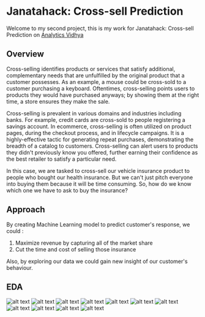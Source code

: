 # Janatahack: Cross-sell Prediction

Welcome to my second project, this is my work for Janatahack: Cross-sell Prediction on [Analytics Vidhya](https://datahack.analyticsvidhya.com/contest/janatahack-cross-sell-prediction/)

## Overview

Cross-selling identifies products or services that satisfy additional, complementary needs that are unfulfilled by the original product that a customer possesses. As an example, a mouse could be cross-sold to a customer purchasing a keyboard. Oftentimes, cross-selling points users to products they would have purchased anyways; by showing them at the right time, a store ensures they make the sale.

Cross-selling is prevalent in various domains and industries including banks. For example, credit cards are cross-sold to people registering a savings account. In ecommerce, cross-selling is often utilized on product pages, during the checkout process, and in lifecycle campaigns. It is a highly-effective tactic for generating repeat purchases, demonstrating the breadth of a catalog to customers. Cross-selling can alert users to products they didn't previously know you offered, further earning their confidence as the best retailer to satisfy a particular need.

In this case, we are tasked to cross-sell our vehicle insurance product to people who bought our health insurance. But we can't just pitch everyone into buying them because it will be time consuming. So, how do we know which one we have to ask to buy the insurance?

## Approach

By creating Machine Learning model to predict customer's response, we could :

1. Maximize revenue by capturing all of the market share
2. Cut the time and cost of selling those insurance

Also, by exploring our data we could gain new insight of our customer's behaviour.

## EDA

![alt text](https://github.com/kimichiaveli/Health_Insurance_Cross_Sell/blob/main/heatmapcorr.png)
![alt text](https://github.com/kimichiaveli/Health_Insurance_Cross_Sell/blob/main/previnsured.png)
![alt text](https://github.com/kimichiaveli/Health_Insurance_Cross_Sell/blob/main/vehage.PNG)
![alt text](https://github.com/kimichiaveli/Health_Insurance_Cross_Sell/blob/main/vehcomp.PNG)
![alt text](https://github.com/kimichiaveli/Health_Insurance_Cross_Sell/blob/main/defmetric.PNG)
![alt text](https://github.com/kimichiaveli/Health_Insurance_Cross_Sell/blob/main/smotemetric.PNG)
![alt text](https://github.com/kimichiaveli/Health_Insurance_Cross_Sell/blob/main/classweightmetric.PNG)
![alt text](https://github.com/kimichiaveli/Health_Insurance_Cross_Sell/blob/main/consmote.png)
![alt text](https://github.com/kimichiaveli/Health_Insurance_Cross_Sell/blob/main/conclassweight.png)
![alt text](https://github.com/kimichiaveli/Health_Insurance_Cross_Sell/blob/main/rocaucsmote.png)
![alt text](https://github.com/kimichiaveli/Health_Insurance_Cross_Sell/blob/main/rocaucclassweight.png)
